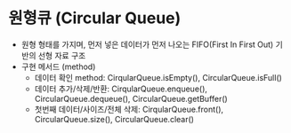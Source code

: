 # 원형큐 (Circular Queue)

- 원형 형태를 가지며, 먼저 넣은 데이터가 먼저 나오는 FIFO(First In First Out) 기반의 선형 자료 구조
- 구현 메서드 (method)
  - 데이터 확인 method: CirqularQueue.isEmpty(), CircularQueue.isFull()
  - 데이터 추가/삭제/반환: CirqularQueue.enqueue(), CircularQueue.dequeue(), CircularQueue.getBuffer()
  - 첫번째 데이터/사이즈/전체 삭제: CirqularQueue.front(), CircularQueue.size(), CircularQueue.clear()

